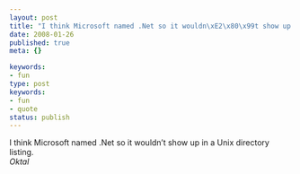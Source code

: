 ```yaml
---
layout: post
title: "I think Microsoft named .Net so it wouldn\xE2\x80\x99t show up in a Unix directory listing."
date: 2008-01-26
published: true
meta: {}

keywords:
- fun
type: post
keywords:
- fun
- quote
status: publish
---
```

I think Microsoft named .Net so it wouldn&#8217;t show up in a Unix directory listing.<br />_Oktal_
